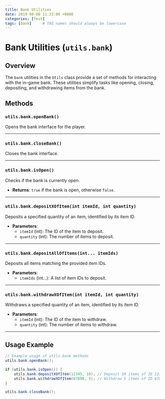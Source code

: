 ```yaml
---
title: Bank Utilities
date: 2019-08-08 11:33:00 +0800
categories: [Test]
tags: [bank]     # TAG names should always be lowercase
---
```

# Bank Utilities (`utils.bank`)

## Overview
The `bank` utilities in the `Utils` class provide a set of methods for interacting with the in-game bank. These utilities simplify tasks like opening, closing, depositing, and withdrawing items from the bank.

## Methods

### `utils.bank.openBank()`
Opens the bank interface for the player.

---

### `utils.bank.closeBank()`
Closes the bank interface.

---

### `utils.bank.isOpen()`
Checks if the bank is currently open.

- **Returns**: `true` if the bank is open, otherwise `false`.

---

### `utils.bank.depositXOfItem(int itemId, int quantity)`
Deposits a specified quantity of an item, identified by its item ID.

- **Parameters**:
  - `itemId` (int): The ID of the item to deposit.
  - `quantity` (int): The number of items to deposit.

---

### `utils.bank.depositAllOfItems(int... itemIds)`
Deposits all items matching the provided item IDs.

- **Parameters**:
  - `itemIds` (int...): A list of item IDs to deposit.

---

### `utils.bank.withdrawXOfItem(int itemId, int quantity)`
Withdraws a specified quantity of an item, identified by its item ID.

- **Parameters**:
  - `itemId` (int): The ID of the item to withdraw.
  - `quantity` (int): The number of items to withdraw.

---

## Usage Example

```java
// Example usage of utils.bank methods
utils.bank.openBank();

if (utils.bank.isOpen()) {
    utils.bank.depositXOfItem(12345, 10); // Deposit 10 items of ID 12345
    utils.bank.withdrawXOfItem(67890, 5); // Withdraw 5 items of ID 67890
}

utils.bank.closeBank();
